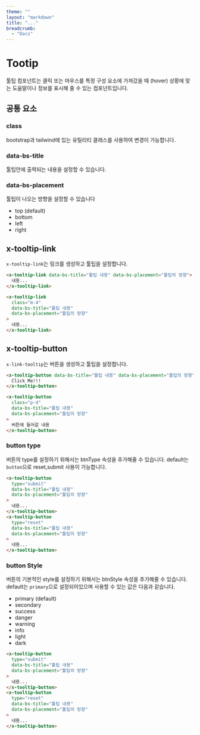 ```yaml
---
theme: ""
layout: "markdown"
title: "..."
breadcrumb:
  - "Docs"
---
```


# Tootip

툴팁 컴포넌트는 클릭 또는 마우스를 특정 구성 요소에 가져갔을 때 (hover) 상황에 맞는 도움말이나 정보를 표시해 줄 수 있는 컴포넌트입니다.

## 공통 요소

### class

bootstrap과 tailwind에 있는 유틸리티 클래스를 사용하여 변경이 가능합니다.

### data-bs-title

툴팁안에 출력되는 내용을 설정할 수 있습니다.

### data-bs-placement

툴팁이 나오는 방향을 설정할 수 있습니다

- top (default)
- bottom
- left
- right

## x-tooltip-link

`x-tooltip-link`는 링크를 생성하고 툴팁을 설정합니다.

```html
<x-tooltip-link data-bs-title="툴팁 내용" data-bs-placement="툴팁의 방향">
  내용...
</x-tooltip-link>

<x-tooltip-link
  class="m-4"
  data-bs-title="툴팁 내용"
  data-bs-placement="툴팁의 방향"
>
  내용...
</x-tooltip-link>
```

## x-tooltip-button

`x-link-tooltip`는 버튼을 생성하고 툴팁을 설정합니다.

```html
<x-tooltip-button data-bs-title="툴팁 내용" data-bs-placement="툴팁의 방향">
  Click Me!!!
</x-tooltip-button>

<x-tooltip-button
  class="p-4"
  data-bs-title="툴팁 내용"
  data-bs-placement="툴팁의 방향"
>
  버튼에 들어갈 내용
</x-tooltip-button>
```

### button type

버튼의 type를 설정하기 위해서는 btnType 속성을 추가해줄 수 있습니다.
default는 `button`으로 reset,submit 사용이 가능합니다.

```html
<x-tooltip-button
  type="submit"
  data-bs-title="툴팁 내용"
  data-bs-placement="툴팁의 방향"
>
  내용...
</x-tooltip-button>
<x-tooltip-button
  type="reset"
  data-bs-title="툴팁 내용"
  data-bs-placement="툴팁의 방향"
>
  내용...
</x-tooltip-button>
```

### button Style

버튼의 기본적인 style를 설정하기 위해서는 btnStyle 속성을 추가해줄 수 있습니다.
default는 `primary`으로 설정되어있으며 사용할 수 있는 값은 다음과 같습니다.

- primary (default)
- secondary
- success
- danger
- warning
- info
- light
- dark

```html
<x-tooltip-button
  type="submit"
  data-bs-title="툴팁 내용"
  data-bs-placement="툴팁의 방향"
>
  내용...
</x-tooltip-button>
<x-tooltip-button
  type="reset"
  data-bs-title="툴팁 내용"
  data-bs-placement="툴팁의 방향"
>
  내용...
</x-tooltip-button>
```
